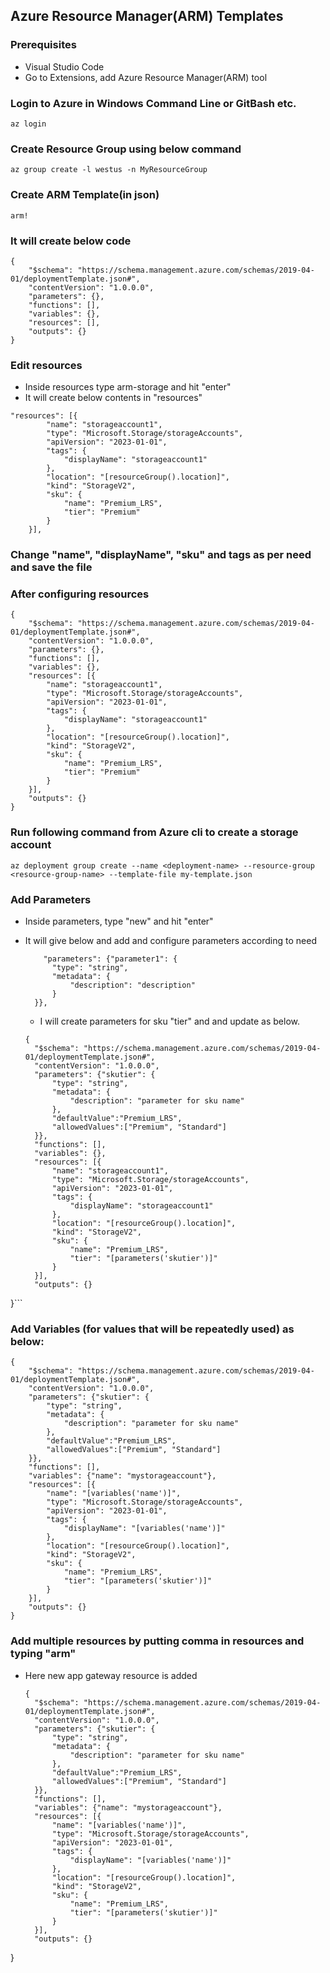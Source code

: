 ## Azure Resource Manager(ARM) Templates

### Prerequisites
- Visual Studio Code
- Go to Extensions, add Azure Resource Manager(ARM) tool

### Login to Azure in Windows Command Line or GitBash etc.
```
az login
```
### Create Resource Group using below command

```
az group create -l westus -n MyResourceGroup
```
### Create ARM Template(in json)
```
arm!
```
### It will create below code
```
{
    "$schema": "https://schema.management.azure.com/schemas/2019-04-01/deploymentTemplate.json#",
    "contentVersion": "1.0.0.0",
    "parameters": {},
    "functions": [],
    "variables": {},
    "resources": [],
    "outputs": {}
}

```

### Edit resources
- Inside resources type arm-storage and hit "enter"
- It will create below contents in "resources"

```
"resources": [{
        "name": "storageaccount1",
        "type": "Microsoft.Storage/storageAccounts",
        "apiVersion": "2023-01-01",
        "tags": {
            "displayName": "storageaccount1"
        },
        "location": "[resourceGroup().location]",
        "kind": "StorageV2",
        "sku": {
            "name": "Premium_LRS",
            "tier": "Premium"
        }
    }],
```
### Change "name", "displayName", "sku" and tags as per need and save the file

### After configuring resources
```
{
    "$schema": "https://schema.management.azure.com/schemas/2019-04-01/deploymentTemplate.json#",
    "contentVersion": "1.0.0.0",
    "parameters": {},
    "functions": [],
    "variables": {},
    "resources": [{
        "name": "storageaccount1",
        "type": "Microsoft.Storage/storageAccounts",
        "apiVersion": "2023-01-01",
        "tags": {
            "displayName": "storageaccount1"
        },
        "location": "[resourceGroup().location]",
        "kind": "StorageV2",
        "sku": {
            "name": "Premium_LRS",
            "tier": "Premium"
        }
    }],
    "outputs": {}
}
```
### Run following command from Azure cli to create a storage account
```
az deployment group create --name <deployment-name> --resource-group <resource-group-name> --template-file my-template.json

```

### Add Parameters
- Inside parameters, type "new" and hit "enter"
- It will give below and add and configure parameters according to need
  ```
      "parameters": {"parameter1": {
        "type": "string",
        "metadata": {
            "description": "description"
        }
    }},

  ```

  - I will create parameters for sku "tier" and and update as below.
  

  ```
  {
    "$schema": "https://schema.management.azure.com/schemas/2019-04-01/deploymentTemplate.json#",
    "contentVersion": "1.0.0.0",
    "parameters": {"skutier": {
        "type": "string",
        "metadata": {
            "description": "parameter for sku name"
        },
        "defaultValue":"Premium_LRS",
        "allowedValues":["Premium", "Standard"]
    }},
    "functions": [],
    "variables": {},
    "resources": [{
        "name": "storageaccount1",
        "type": "Microsoft.Storage/storageAccounts",
        "apiVersion": "2023-01-01",
        "tags": {
            "displayName": "storageaccount1"
        },
        "location": "[resourceGroup().location]",
        "kind": "StorageV2",
        "sku": {
            "name": "Premium_LRS",
            "tier": "[parameters('skutier')]"
        }
    }],
    "outputs": {}
}```

### Add Variables (for values that will be repeatedly used) as below:

```
{
    "$schema": "https://schema.management.azure.com/schemas/2019-04-01/deploymentTemplate.json#",
    "contentVersion": "1.0.0.0",
    "parameters": {"skutier": {
        "type": "string",
        "metadata": {
            "description": "parameter for sku name"
        },
        "defaultValue":"Premium_LRS",
        "allowedValues":["Premium", "Standard"]
    }},
    "functions": [],
    "variables": {"name": "mystorageaccount"},
    "resources": [{
        "name": "[variables('name')]",
        "type": "Microsoft.Storage/storageAccounts",
        "apiVersion": "2023-01-01",
        "tags": {
            "displayName": "[variables('name')]"
        },
        "location": "[resourceGroup().location]",
        "kind": "StorageV2",
        "sku": {
            "name": "Premium_LRS",
            "tier": "[parameters('skutier')]"
        }
    }],
    "outputs": {}
}
```
### Add multiple resources by putting comma in resources and typing "arm"
- Here new app gateway resource is added
  ```
  {
    "$schema": "https://schema.management.azure.com/schemas/2019-04-01/deploymentTemplate.json#",
    "contentVersion": "1.0.0.0",
    "parameters": {"skutier": {
        "type": "string",
        "metadata": {
            "description": "parameter for sku name"
        },
        "defaultValue":"Premium_LRS",
        "allowedValues":["Premium", "Standard"]
    }},
    "functions": [],
    "variables": {"name": "mystorageaccount"},
    "resources": [{
        "name": "[variables('name')]",
        "type": "Microsoft.Storage/storageAccounts",
        "apiVersion": "2023-01-01",
        "tags": {
            "displayName": "[variables('name')]"
        },
        "location": "[resourceGroup().location]",
        "kind": "StorageV2",
        "sku": {
            "name": "Premium_LRS",
            "tier": "[parameters('skutier')]"
        }
    }],
    "outputs": {}
}
  ```


